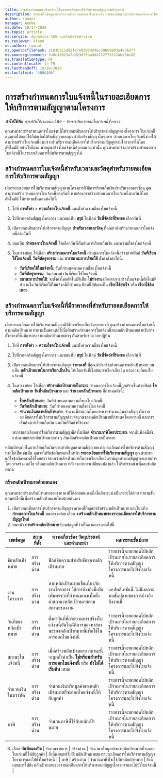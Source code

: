 ```yaml
---
title: การสร้างกำหนดการใบแจ้งหนี้ในรายละเอียดการให้บริการตามสัญญาตามโครงการ
description: หัวข้อนี้ให้ข้อมูลเกี่ยวกับการสร้างกำหนดการใบแจ้งหนี้และหลักเป้าหมายสำหรับรายละเอียดการให้บริการตามสัญญา
author: rumant
manager: Annbe
ms.date: 10/17/2020
ms.topic: article
ms.service: dynamics-365-customerservice
ms.reviewer: kfend
ms.author: rumant
ms.openlocfilehash: 2183b915dd2f67e03964246cb0689003e48363f7
ms.sourcegitcommit: 3a0c18823a7ad23df5aa3de272779313abe56c82
ms.translationtype: HT
ms.contentlocale: th-TH
ms.lasthandoff: 10/20/2020
ms.locfileid: "4086166"
---
```

# <a name="creating-invoice-schedules-on-a-project-based-contract-line"></a>การสร้างกำหนดการใบแจ้งหนี้ในรายละเอียดการให้บริการตามสัญญาตามโครงการ

_**นำไปใช้กับ:** การปรับใช้งานแบบ Lite - จัดการกับการออกใบแจ้งหนี้ชั่วคราว_


คุณสามารถสร้างกำหนดการใบแจ้งหนี้ให้รายละเอียดการให้บริการตามสัญญาตามโครงการ ใบแจ้งหนี้อนุญาตให้ออกได้ก็ต่อเมื่อได้รับสัญญาและคุณกำลังสร้างสัญญาโครงการ กำหนดการใบแจ้งหนี้ช่วยให้สามารถสร้างใบแจ้งหนี้แบบร่างสำหรับรายละเอียดการให้บริการตามสัญญาตามโครงการได้โดยอัตโนมัติ อย่างไรก็ตาม หากคุณสร้างใบแจ้งหนี้ด้วยตนเองเท่านั้น คุณสามารถข้ามการสร้างกำหนดการใบแจ้งหนี้ในรายละเอียดการให้บริการตามสัญญาได้

## <a name="create-a-time-and-material-invoice-schedule-for-a-contract-line"></a>สร้างกำหนดการใบแจ้งหนี้สำหรับเวลาและวัสดุสำหรับรายละเอียดการให้บริการตามสัญญา

เมื่อรายละเอียดการให้บริการตามสัญญาตามโครงการมีวิธีการเรียกเก็บเงินสำหรับเวลาและวัสดุ คุุณสามารถสร้างกำหนดการใบแจ้งหนี้ตามวันที่ หากต้องการสร้างกำหนดการใบแจ้งหนี้ตามวันที่โดยอัตโนมัติ ให้ทำตามขั้นตอนต่อไปนี้

1. ไปที่ **การตั้งค่า** > **ความถี่ของใบแจ้งหนี้** และตั้งค่าความถี่ของใบแจ้งหนี้
2. ไปที่เรกคอร์ดสัญญาโครงการ และบนแท็บ **สรุป** ในฟิลด์ **วันที่จัดส่งที่ร้องขอ** เลือกวันที่
3. เปิดรายละเอียดการให้บริการตามสัญญา **สำหรับเวลาและวัสดุ** ที่คุณกำลังสร้างกำหนดการใบแจ้งหนี้ตามวันที่ 
4. บนแท็บ **กำหนดการใบแจ้งหนี้** ให้เลือกวันที่เริ่มต้นการเรียกเก็บเงิน และความถี่ของใบแจ้งหนี้
5. ในตารางย่อย ให้เลือก **สร้างกำหนดการใบแจ้งหนี้** กำหนดการใบแจ้งหนี้สร้างด้วยฟิลด์ **วันที่เรียกใช้ใบแจ้งหนี้** **วันที่ตัดธุรกรรม** และ **การสถานะการเรียกใช้** ตั้งค่าดังต่อไปนี้:

    - **วันที่เรียกใช้ใบแจ้งหนี้**: วันที่กำหนดตามความถี่ของใบแจ้งหนี้
    - **วันที่ตัดธุรกรรม**: วันก่อนหน้าวันที่เรียกใช้ใบแจ้งหนี้
    - **สถานะการเรียกใช้**: จะตั้งค่าโดยอัตโนมัติเป็น **ไม่ทำงาน** เมื่องานการสร้างใบแจ้งหนี้อัตโนมัติทำงานในวันที่เรียกใช้ใบแจ้งหนี้ที่กำหนด ฟิลด์นี้อัปเดตเป็น **เรียกใช้สำเร็จ** หรือ **เรียกใช้ล้มเหลว**


## <a name="create-a-fixed-price-invoice-schedule-for-a-contract-line"></a>สร้างกำหนดการใบแจ้งหนี้ที่มีราคาคงที่สำหรับรายละเอียดการให้บริการตามสัญญา

เมื่อรายละเอียดการให้บริการตามสัญญามีวิธีการเรียกเก็บเงินราคาคงที่ คุณสร้างกำหนดการใบแจ้งหนี้ตามหลักเป้าหมาย ทำตามขั้นตอนต่อไปนี้เพื่อสร้างกำหนดการใบแจ้งหนี้ตามหลักเป้าหมายสำหรับการตั้งค่าคงที่ซึ่งมีการกระจายหลักเป้าหมายเท่าๆ กันสำหรับช่วงเวลาปฏิทิน

1. ไปที่ **การตั้งค่า** > **ความถี่ของใบแจ้งหนี้** และตั้งค่าความถี่ของใบแจ้งหนี้
2. ไปที่เรกคอร์ดสัญญาโครงการ และบนแท็บ **สรุป** ในฟิลด์ **วันที่จัดส่งที่ร้องขอ** เลือกวันที่
3. เปิดรายละเอียดการให้บริการตามสัญญา **ราคาคงที่** ที่คุณกำลังสร้างกำหนดการหลักเป้าหมาย บนแท็บ **หลักเป้าหมายในการเรียกเก็บเงิน** ให้เลือกวันที่เริ่มต้นการเรียกเก็บเงิน และความถี่ของใบแจ้งหนี้ 
4. ในตารางย่อย ให้เลือก **สร้างหลักเป้าหมายเป็นระยะ** กำหนดการใบแจ้งหนี้ถูกสร้างขึ้นด้วยฟิลด์ **ชื่อหลักเป้าหมาย** **วันที่หลักเป้าหมาย** และ **จำนวนหลักเป้าหมาย** ที่กำหนดดังนี้:

    - **ชื่อหลักเป้าหมาย**: วันที่กำหนดตามความถี่ของใบแจ้งหนี้
    - **วันที่หลักเป้าหมาย**: วันที่กำหนดตามความถี่ของใบแจ้งหนี้
    - **จำนวนเงินของหลักเป้าหมาย**: จำนวนนี้คำนวณโดยการหารจำนวนเงินของสัญญาในรายละเอียดการให้บริการตามสัญญาด้วยจำนวนของหลักเป้าหมายที่กำหนดโดยความถี่ และการเริ่มต้นการเรียกเก็บเงิน และวันที่จัดส่งที่ร้องขอ

    หากรายละเอียดการให้บริการตามสัญญามีค่าในฟิลด์ **จำนวนภาษีโดยประมาณ** จากนั้นฟิลด์นี้ยังแบ่งตามแต่ละหลักเป้าหมายเท่า ๆ กันเมื่อสร้างหลักเป้าหมายเป็นระยะ

หลักเป้าหมายในการเรียกเก็บเงินควรเท่ากับมูลค่าตามสัญญาของรายละเอียดการให้บริการตามสัญญา หากไม่เป็นเช่นนั้น คุณจะได้รับข้อผิดพลาดในหน้า **รายละเอียดการให้บริการตามสัญญา** คุณสามารถแก้ไขข้อผิดพลาดได้โดยตรวจสอบว่าหลักเป้าหมายในการเรียกเก็บเงินรวมมูลค่าตามสัญญาของรายการโดยการสร้าง แก้ไข หรือลบหลักเป้าหมาย หลังจากทำการเปลี่ยนแปลงแล้ว ให้รีเฟรชหน้าเพื่อลบข้อผิดพลาด

### <a name="manually-create-milestones"></a>สร้างหลักเป้าหมายด้วยตนเอง

คุณสามารถสร้างหลักเป้าหมายของราคาคงที่ได้ด้วยตนเองเมื่อไม่มีการแบ่งเป็นระยะได้ด้วย ทำตามขั้นตอนต่อไปนี้เพื่อสร้างหลักเป้าหมายใหม่ด้วยตนเอง

1. เปิดรายละเอียดการให้บริการตามสัญญาราคาคงที่ที่คุณกำลังสร้างหลักเป้าหมาย และในแท็บ **กำหนดการใบแจ้งหนี้** บนตารางย่อย เลือก **+สร้างหลักเป้าหมายของรายละเอียดการให้บริการตามสัญญาใหม่** 
2. บนหน้า **การสร้างหลักเป้าหมาย** ป้อนข้อมูลที่จำเป็นตามตารางต่อไปนี้

| เขตข้อมูล | สถานที่ตั้ง | ความเกี่ยวข้อง วัตถุประสงค์ และคำแนะนำ | ผลกระทบขั้นปลาย |
| --- | --- | --- | --- |
| ชื่อหลักเป้าหมาย | การสร้างด่วน | ฟิลด์ข้อความสำหรับชื่อของหลักเป้าหมาย | รายการนี้จะยกยอดไปหลักเป้าหมายในรายละเอียดการให้บริการตามสัญญาโครงการและไปยังใบแจ้งหนี้ |
| งานโครงการ | การสร้างด่วน | หากหลักเป้าหมายเชื่อมโยงกับงานโครงการ ใช้การอ้างอิงนี้เพื่อเพิ่มตรรกะที่กำหนดเองเพื่อตั้งค่าสถานะหลักเป้าหมายตามสถานะของงาน | แอปพลิเคชันนี้ ไม่มีผลกระทบขั้นปลายของการอ้างอิงถึงงานนี้ |
| วันที่ของหลักเป้าหมาย | การสร้างด่วน | ตั้งค่าวันที่ที่กระบวนการสร้างใบแจ้งหนี้อัตโนมัติควรมองหาสถานะของหลักเป้าหมายนี้เพื่อใช้ในการออกใบแจ้งหนี้ | รายการนี้จะยกยอดไปหลักเป้าหมายในรายละเอียดการให้บริการตามสัญญาโครงการและไปยังใบแจ้งหนี้ |
| สถานะใบแจ้งหนี้ | การสร้างด่วน | เมื่อสร้างหลักเป้าหมาย สถานะนี้จะถูกตั้งค่าเป็น **ไม่พร้อมสำหรับการออกใบแจ้งหนี้** หรือ **ยังไม่ได้เริ่มต้น** เสมอ | รายการนี้จะยกยอดไปหลักเป้าหมายในรายละเอียดการให้บริการตามสัญญาโครงการและไปยังใบแจ้งหนี้ |
| จำนวนเงินในบรรทัด | การสร้างด่วน | จำนวนเงินหรือมูลค่าของหลักเป้าหมายที่จะออกใบแจ้งหนี้ให้กับลูกค้า | รายการนี้จะยกยอดไปหลักเป้าหมายในรายละเอียดการให้บริการตามสัญญาโครงการและไปยังใบแจ้งหนี้ |
| ภาษี | การสร้างด่วน | จำนวนภาษีที่ใช้กับหลักเป้าหมาย | รายการนี้จะยกยอดไปหลักเป้าหมายในรายละเอียดการให้บริการตามสัญญาโครงการและไปยังใบแจ้งหนี้ |

3. เลือก **บันทึกและปิด**
| จำนวนรายการ | สร้างด่วน | จำนวนหรือมูลค่าของหลักเป้าหมายที่จะออกใบแจ้งหนี้ให้กับลูกค้า | สิ่งนี้เผยแพร่ไปยังหลักเป้าหมายของรายละเอียดการให้บริการตามสัญญาโครงการและไปยังใบแจ้งหนี้ | | ภาษี | สร้างด่วน | จำนวนภาษีที่จะใช้กับหลักเป้าหมาย | สิ่งนี้เผยแพร่ไปยัง หลักเป้าหมายของรายละเอียดการให้บริการตามสัญญาโครงการและไปยังใบแจ้งหนี้ |
